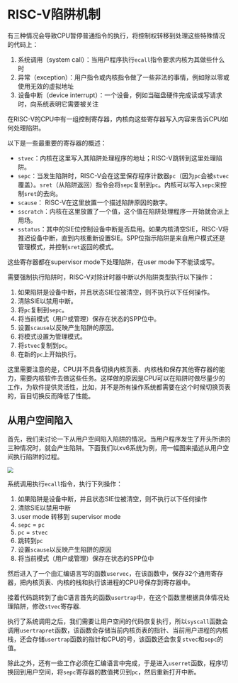 # RISC-V陷阱机制

有三种情况会导致CPU暂停普通指令的执行，将控制权转移到处理这些特殊情况的代码上：

1. 系统调用（system call）：当用户程序执行`ecall`指令要求内核为其做些什么时
2. 异常（exception）：用户指令或内核指令做了一些非法的事情，例如除以零或使用无效的虚拟地址
3. 设备中断（device interrupt）：一个设备，例如当磁盘硬件完成读或写请求时，向系统表明它需要被关注

在RISC-V的CPU中有一组控制寄存器，内核向这些寄存器写入内容来告诉CPU如何处理陷阱。

以下是一些最重要的寄存器的概述：

- `stvec`：内核在这里写入其陷阱处理程序的地址；RISC-V跳转到这里处理陷阱。
- `sepc`：当发生陷阱时，RISC-V会在这里保存程序计数器`pc`（因为`pc`会被`stvec`覆盖）。`sret`（从陷阱返回）指令会将`sepc`复制到`pc`。内核可以写入`sepc`来控制`sret`的去向。
- `scause`： RISC-V在这里放置一个描述陷阱原因的数字。
- `sscratch`：内核在这里放置了一个值，这个值在陷阱处理程序一开始就会派上用场。
- `sstatus`：其中的SIE位控制设备中断是否启用。如果内核清空SIE，RISC-V将推迟设备中断，直到内核重新设置SIE。SPP位指示陷阱是来自用户模式还是管理模式，并控制`sret`返回的模式。

这些寄存器都在supervisor mode下处理陷阱，在user mode下不能读或写。

需要强制执行陷阱时，RISC-V对除计时器中断以外陷阱类型执行以下操作：

1. 如果陷阱是设备中断，并且状态SIE位被清空，则不执行以下任何操作。
2. 清除SIE以禁用中断。
3. 将`pc`复制到`sepc`。
4. 将当前模式（用户或管理）保存在状态的SPP位中。
5. 设置`scause`以反映产生陷阱的原因。
6. 将模式设置为管理模式。
7. 将`stvec`复制到`pc`。
8. 在新的`pc`上开始执行。

这里需要注意的是，CPU并不具备切换内核页表、内核栈和保存其他寄存器的能力，需要内核软件去做这些任务。这样做的原因是CPU可以在陷阱时做尽量少的工作，为软件提供灵活性，比如，并不是所有操作系统都需要在这个时候切换页表的，盲目切换反而降低了性能。

## 从用户空间陷入

首先，我们来讨论一下从用户空间陷入陷阱的情况。当用户程序发生了开头所讲的三种情况时，就会产生陷阱。下面我们以xv6系统为例，用一幅图来描述从用户空间执行陷阱的过程。

<img src="https://s2.loli.net/2022/05/15/xFZQPkhmUYWTcXb.png" style="zoom:80%;" />

系统调用执行`ecall`指令，执行下列操作：

1. 如果陷阱是设备中断，并且状态SIE位被清空，则不执行以下任何操作
2. 清除SIE以禁用中断
3. user mode 转移到 supervisor mode
4. `sepc` = `pc`
5. `pc` = `stvec`
6. 跳转到`pc`
7. 设置`scause`以反映产生陷阱的原因
8. 将当前模式（用户或管理）保存在状态的SPP位中

然后进入了一个由汇编语言写的函数`uservec`，在该函数中，保存32个通用寄存器，把内核页表、内核的栈和执行该进程的CPU号保存到寄存器中。

接着代码跳转到了由C语言首先的函数`usertrap`中，在这个函数里根据具体情况处理陷阱，修改`stvec`寄存器.

执行了系统调用之后，我们需要让用户空间的代码恢复执行，所以`syscall`函数会调用`usertrapret`函数，该函数会存储当前内核页表的指针、当前用户进程的内核栈，还会存储`usertrap`函数的指针和CPU的号，该函数还会恢复`stvec`和`sepc`的值。

除此之外，还有一些工作必须在汇编语言中完成，于是进入`userret`函数，程序切换回到用户空间，将`sepc`寄存器的数值拷贝到`pc`，然后重新打开中断。
